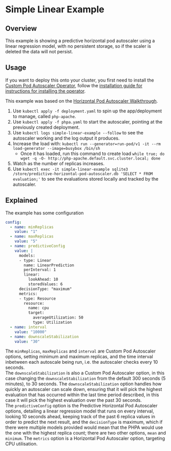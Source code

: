 # Simple Linear Example

## Overview

This example is showing a predictive horizontal pod autoscaler using a linear regression model, with no persistent storage, so if the scaler is deleted the data will not persist.  

## Usage
If you want to deploy this onto your cluster, you first need to install the [Custom Pod Autoscaler Operator](https://github.com/jthomperoo/custom-pod-autoscaler-operator), follow the [installation guide for instructions for installing the operator](https://github.com/jthomperoo/custom-pod-autoscaler-operator/blob/master/INSTALL.md).  

This example was based on the [Horizontal Pod Autoscaler Walkthrough](https://kubernetes.io/docs/tasks/run-application/horizontal-pod-autoscale-walkthrough/).

1. Use `kubectl apply -f deployment.yaml` to spin up the app/deployment to manage, called `php-apache`.
2. Use `kubectl apply -f phpa.yaml` to start the autoscaler, pointing at the previously created deployment.
3. Use `kubectl logs simple-linear-example --follow` to see the autoscaler working and the log output it produces.
4. Increase the load with: `kubectl run --generator=run-pod/v1 -it --rm load-generator --image=busybox /bin/sh`
    * Once it has loaded, run this command to create load `while true; do wget -q -O- http://php-apache.default.svc.cluster.local; done`
5. Watch as the number of replicas increases.
6. Use `kubectl exec -it simple-linear-example sqlite3 /store/predictive-horizontal-pod-autoscaler.db 'SELECT * FROM evaluation;'` to see the evaluations stored locally and tracked by the autoscaler.

## Explained

The example has some configuration
```yaml
config: 
  - name: minReplicas
    value: "1"
  - name: maxReplicas
    value: "5"
  - name: predictiveConfig
    value: |
      models:
      - type: Linear
        name: LinearPrediction
        perInterval: 1
        linear:
          lookAhead: 10
          storedValues: 6
      decisionType: "maximum"
      metrics:
      - type: Resource
        resource:
          name: cpu
          target:
            averageUtilization: 50
            type: Utilization
  - name: interval
    value: "10000"
  - name: downscaleStabilization
    value: "30"
```
The `minReplicas`, `maxReplicas` and `interval` are Custom Pod Autoscaler options, setting minimum and maximum replicas, and the time interval inbetween each autoscale being run, i.e. the autoscaler checks every 10 seconds.  
The `downscaleStabilization` is also a Custom Pod Autoscaler option, in this case changing the `downscaleStabilization` from the default 300 seconds (5 minutes), to 30 seconds. The `downscaleStabilization` option handles how quickly an autoscaler can scale down, ensuring that it will pick the highest evaluation that has occurred within the last time period described, in this case it will pick the highest evaluation over the past 30 seconds.  
The `predictiveConfig` option is the Predictive Horizontal Pod Autoscaler options, detailing a linear regression model that runs on every interval, looking 10 seconds ahead, keeping track of the past 6 replica values in order to predict the next result, and the `decisionType` is maximum, which if there were multiple models provided would mean that the PHPA would use the one with the highest replica count; there are two other options, `mean` and `minimum`. The `metrics` option is a Horizontal Pod Autoscaler option, targeting CPU utilisation.  

